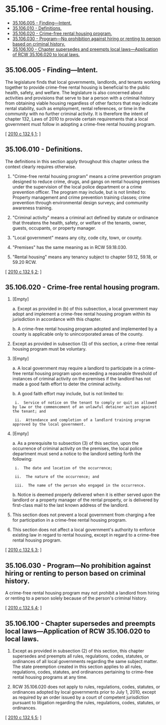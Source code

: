 # 35.106 - Crime-free rental housing.
* [35.106.005 - Finding—Intent.](#35106005---findingintent)
* [35.106.010 - Definitions.](#35106010---definitions)
* [35.106.020 - Crime-free rental housing program.](#35106020---crime-free-rental-housing-program)
* [35.106.030 - Program—No prohibition against hiring or renting to person based on criminal history.](#35106030---programno-prohibition-against-hiring-or-renting-to-person-based-on-criminal-history)
* [35.106.100 - Chapter supersedes and preempts local laws—Application of RCW  35.106.020 to local laws.](#35106100---chapter-supersedes-and-preempts-local-lawsapplication-of-rcw--35106020-to-local-laws)
## 35.106.005 - Finding—Intent.
The legislature finds that local governments, landlords, and tenants working together to provide crime-free rental housing is beneficial to the public health, safety, and welfare. The legislature is also concerned about activities and provisions that serve to bar a person with a criminal history from obtaining viable housing regardless of other factors that may indicate rental stability, such as employment, rental references, or time in the community with no further criminal activity. It is therefore the intent of chapter 132, Laws of 2010 to provide certain requirements that a local government must follow in adopting a crime-free rental housing program.

\[ [2010 c 132 § 1](http://lawfilesext.leg.wa.gov/biennium/2009-10/Pdf/Bills/Session%20Laws/Senate/5742-S.SL.pdf?cite=2010%20c%20132%20§%201); \]

## 35.106.010 - Definitions.
The definitions in this section apply throughout this chapter unless the context clearly requires otherwise.

1. "Crime-free rental housing program" means a crime prevention program designed to reduce crime, drugs, and gangs on rental housing premises under the supervision of the local police department or a crime prevention officer. The program may include, but is not limited to: Property management and crime prevention training classes; crime prevention through environmental design surveys; and community awareness training.

2. "Criminal activity" means a criminal act defined by statute or ordinance that threatens the health, safety, or welfare of the tenants, owner, guests, occupants, or property manager.

3. "Local government" means any city, code city, town, or county.

4. "Premises" has the same meaning as in RCW 59.18.030.

5. "Rental housing" means any tenancy subject to chapter 59.12, 59.18, or 59.20 RCW.

\[ [2010 c 132 § 2](http://lawfilesext.leg.wa.gov/biennium/2009-10/Pdf/Bills/Session%20Laws/Senate/5742-S.SL.pdf?cite=2010%20c%20132%20§%202); \]

## 35.106.020 - Crime-free rental housing program.
1. [Empty]

    a.  Except as provided in (b) of this subsection, a local government may adopt and implement a crime-free rental housing program within its jurisdiction in accordance with this chapter.

    b.  A crime-free rental housing program adopted and implemented by a county is applicable only to unincorporated areas of the county.

2. Except as provided in subsection (3) of this section, a crime-free rental housing program must be voluntary.

3. [Empty]

    a.  A local government may require a landlord to participate in a crime-free rental housing program upon exceeding a reasonable threshold of instances of criminal activity on the premises if the landlord has not made a good faith effort to deter the criminal activity.

    b.  A good faith effort may include, but is not limited to:

        i.  Service of notice on the tenant to comply or quit as allowed by law or the commencement of an unlawful detainer action against the tenant; and

        ii.  Attendance and completion of a landlord training program approved by the local government.

4. [Empty]

    a.  As a prerequisite to subsection (3) of this section, upon the occurrence of criminal activity on the premises, the local police department must send a notice to the landlord setting forth the following:

        i.  The date and location of the occurrence;

        ii.  The nature of the occurrence; and

        iii.  The name of the person who engaged in the occurrence.

    b.  Notice is deemed properly delivered when it is either served upon the landlord or a property manager of the rental property, or is delivered by first-class mail to the last known address of the landlord.

5. This section does not prevent a local government from charging a fee for participation in a crime-free rental housing program.

6. This section does not affect a local government's authority to enforce existing law in regard to rental housing, except in regard to a crime-free rental housing program.

\[ [2010 c 132 § 3](http://lawfilesext.leg.wa.gov/biennium/2009-10/Pdf/Bills/Session%20Laws/Senate/5742-S.SL.pdf?cite=2010%20c%20132%20§%203); \]

## 35.106.030 - Program—No prohibition against hiring or renting to person based on criminal history.
A crime-free rental housing program may not prohibit a landlord from hiring or renting to a person solely because of the person's criminal history.

\[ [2010 c 132 § 4](http://lawfilesext.leg.wa.gov/biennium/2009-10/Pdf/Bills/Session%20Laws/Senate/5742-S.SL.pdf?cite=2010%20c%20132%20§%204); \]

## 35.106.100 - Chapter supersedes and preempts local laws—Application of RCW  35.106.020 to local laws.
1. Except as provided in subsection (2) of this section, this chapter supersedes and preempts all rules, regulations, codes, statutes, or ordinances of all local governments regarding the same subject matter. The state preemption created in this section applies to all rules, regulations, codes, statutes, and ordinances pertaining to crime-free rental housing programs at any time.

2. RCW 35.106.020 does not apply to rules, regulations, codes, statutes, or ordinances adopted by local governments prior to July 1, 2010, except as required by an order issued by a court of competent jurisdiction pursuant to litigation regarding the rules, regulations, codes, statutes, or ordinances.

\[ [2010 c 132 § 5](http://lawfilesext.leg.wa.gov/biennium/2009-10/Pdf/Bills/Session%20Laws/Senate/5742-S.SL.pdf?cite=2010%20c%20132%20§%205); \]

